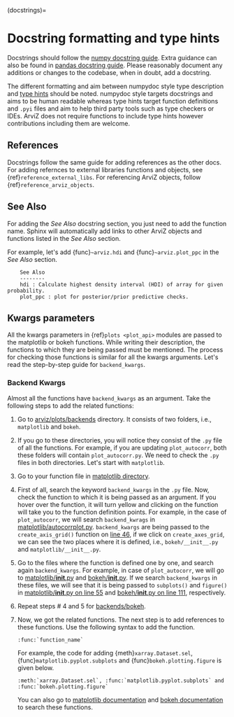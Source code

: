(docstrings)=
# Docstring formatting and type hints

Docstrings should follow the
[numpy docstring guide](https://numpydoc.readthedocs.io/en/latest/format.html).
Extra guidance can also be found in
[pandas docstring guide](https://pandas.pydata.org/pandas-docs/stable/development/contributing_docstring.html).
Please reasonably document any additions or changes to the codebase,
when in doubt, add a docstring.

The different formatting and aim between numpydoc style type description and
[type hints](https://docs.python.org/3/library/typing.html)
should be noted. numpydoc style targets docstrings and aims to be human
readable whereas type hints target function definitions and `.pyi` files and
aim to help third party tools such as type checkers or IDEs. ArviZ does not
require functions to include type hints
however contributions including them are welcome.

## References
Docstrings follow the same guide for adding references as the other docs.
For adding refernces to external libraries functions and objects, see {ref}`reference_external_libs`. For referencing ArviZ objects, follow {ref}`reference_arviz_objects`.

## See Also
For adding the _See Also_ docstring section, you just need to add the function name. Sphinx will
automatically add links to other ArviZ objects and functions listed in the _See Also_
section.

For example, let's add {func}`~arviz.hdi` and {func}`~arviz.plot_ppc` in the _See Also_ section.

```
    See Also
    --------
    hdi : Calculate highest density interval (HDI) of array for given probability.
    plot_ppc : plot for posterior/prior predictive checks.
```

## Kwargs parameters
All the kwargs parameters in {ref}`plots <plot_api>` modules are passed to the matplotlib or bokeh functions. While writing their description, the functions to which they are being passed must be mentioned. The process for checking those functions is similar for all the kwargs arguments. Let's read the step-by-step guide for `backend_kwargs`.

### Backend Kwargs

Almost all the functions have `backend_kwargs` as an argument. Take the following steps to add the related functions:

1. Go to [arviz/plots/backends](https://github.com/arviz-devs/arviz/tree/main/arviz/plots/backends) directory. It consists of two folders, i.e., `matplotlib` and `bokeh`.

2. If you go to these directories, you will notice they consist of the `.py` file of all the functions. For example, if you are updating `plot_autocorr`, both these folders will contain `plot_autocorr.py`. We need to check the `.py` files in both directories. Let's start with `matplotlib`.

3. Go to your function file in [matplotlib directory](https://github.com/arviz-devs/arviz/tree/main/arviz/plots/backends/matplotlib).

4. First of all, search the keyword `backend_kwargs` in the `.py` file. Now, check the function to which it is being passed as an argument. If you hover over the function, it will turn yellow and clicking on the function will take you to the function definition points.
For example, in the case of `plot_autocorr`, we will search `backend_kwrags` in [matplotlib/autocorrplot.py](https://github.com/arviz-devs/arviz/blob/main/arviz/plots/backends/matplotlib/autocorrplot.py). `backend_kwargs` are being passed to the `create_axis_grid()` function on [line 46](https://github.com/arviz-devs/arviz/blob/main/arviz/plots/backends/matplotlib/autocorrplot.py#L46), if we click on `create_axes_grid`, we can see the two places where it is defined, i.e., `bokeh/__init__.py` and `matplotlib/__init__.py`.

5. Go to the files where the function is defined one by one, and search again `backend_kwargs`. For example, in case of `plot_autocorr`, we will go to [matplotlib/__init__.py](https://github.com/arviz-devs/arviz/blob/a934308e8d8f63b2b6b06b3badf7c93a88112c97/arviz/plots/backends/matplotlib/__init__.py#L31) and [bokeh/__init__.py](https://github.com/arviz-devs/arviz/blob/a934308e8d8f63b2b6b06b3badf7c93a88112c97/arviz/plots/backends/bokeh/__init__.py#L34). If we search `backend_kwargs` in these files, we will see that it is being passed to `subplots()` and `figure()` in [matplotlib/__init__.py on line 55](https://github.com/arviz-devs/arviz/blob/a934308e8d8f63b2b6b06b3badf7c93a88112c97/arviz/plots/backends/matplotlib/__init__.py#L55) and [bokeh/__init__.py on line 111](https://github.com/arviz-devs/arviz/blob/a934308e8d8f63b2b6b06b3badf7c93a88112c97/arviz/plots/backends/bokeh/__init__.py#L111), respectively.

6. Repeat steps # 4 and 5 for [backends/bokeh](https://github.com/arviz-devs/arviz/tree/a934308e8d8f63b2b6b06b3badf7c93a88112c97/arviz/plots/backends/bokeh).

7. Now, we got the related functions. The next step is to add references to these functions.
   Use the following syntax to add the function.
   ```
   :func:`function_name`
   ```
   For example, the code for adding {meth}`xarray.Dataset.sel`, {func}`matplotlib.pyplot.subplots` and
   {func}`bokeh.plotting.figure` is given below.
   ```
   :meth:`xarray.Dataset.sel`, :func:`matplotlib.pyplot.subplots` and :func:`bokeh.plotting.figure`
   ```

   You can also go to [matplotlib documentation](https://matplotlib.org/stable/contents.html) and [bokeh documentation](https://docs.bokeh.org/en/latest/index.html) to search these functions.
